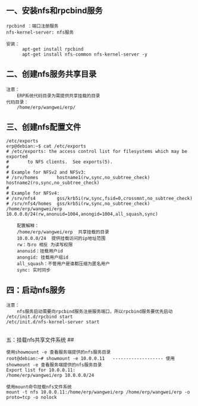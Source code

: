 ## 一、安装nfs和rpcbind服务 ##
    rpcbind ：端口注册服务
	nfs-kernel-server: nfs服务
	
	安装：
	      apt-get install rpcbind
	      apt-get install nfs-common nfs-kernel-server -y
		  
## 二、创建nfs服务共享目录 ##
    注意：
	    ERP系统代码目录为需提供共享挂载的目录
	代码目录：
        /home/erp/wangwei/erp/
		
## 三、创建nfs配置文件 ##		
    /etc/exports
	erp@debian:~$ cat /etc/exports 
	# /etc/exports: the access control list for filesystems which may be exported
	#		to NFS clients.  See exports(5).
	#
	# Example for NFSv2 and NFSv3:
	# /srv/homes       hostname1(rw,sync,no_subtree_check) hostname2(ro,sync,no_subtree_check)
	#
	# Example for NFSv4:
	# /srv/nfs4        gss/krb5i(rw,sync,fsid=0,crossmnt,no_subtree_check)
	# /srv/nfs4/homes  gss/krb5i(rw,sync,no_subtree_check)
	/home/erp/wangwei/erp 10.0.0.0/24(rw,anonuid=1004,anongid=1004,all_squash,sync)
	
    	配置解释：
    	/home/erp/wangwei/erp  共享挂载的目录
    	10.0.0.0/24  提供挂载访问的ip地址范围
    	rw：与ro 相反 为读写权限
    	anonuid：挂载用户id
    	anongid: 挂载用户组id
    	all_squash：不管用户是谁都压缩为匿名用户
    	sync: 实时同步

## 四：启动nfs服务 ##
    注意：
	    nfs服务启动需要向rpcbind服务注册服务端口，所以rpcbind服务要优先启动
	/etc/init.d/rpcbind start
	/etc/init.d/nfs-kernel-server start
## 
五：挂载nfs共享文件系统 ##

    使用showmount -e 查看服务端提供的nfs服务目录
    root@debian:~# showmount -e 10.0.0.11   ------------------- 使用showmount -e 查看服务端提供的nfs服务目录
	Export list for 10.0.0.11:
	/home/erp/wangwei/erp 10.0.0.0/24
	
	使用mount命令挂载nfs文件系统
	mount -t nfs 10.0.0.11:/home/erp/wangwei/erp /home/erp/wangwei/erp -o proto=tcp -o nolock
	
	
	
	
	
	
	
	
	
	
	
	
	
	
	
	
	
	
	
	
	
	
	
	
	
	
	
	
	
	
